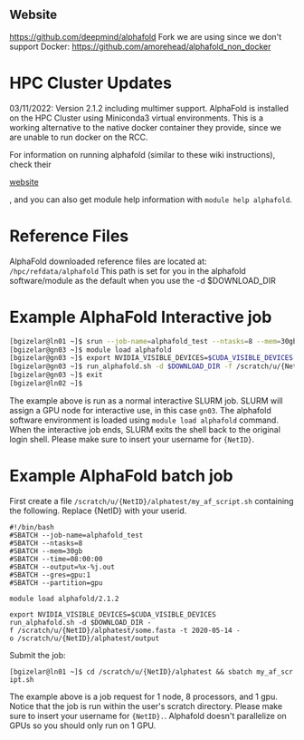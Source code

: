## Website

<https://github.com/deepmind/alphafold> Fork we are using since we don't
support Docker: <https://github.com/amorehead/alphafold_non_docker>

# HPC Cluster Updates

03/11/2022: Version 2.1.2 including multimer support. AlphaFold is
installed on the HPC Cluster using Miniconda3 virtual environments. This
is a working alternative to the native docker container they provide,
since we are unable to run docker on the RCC.

For information on running alphafold (similar to these wiki
instructions), check their

<html>

<a href="https://github.com/amorehead/alphafold_non_docker">website</a>

</html>

, and you can also get module help information with
`module help alphafold`.

# Reference Files

AlphaFold downloaded reference files are located at:
`/hpc/refdata/alphafold` This path is set for you in the alphafold
software/module as the default when you use the -d $DOWNLOAD_DIR

# Example AlphaFold Interactive job

``` bash
[bgizelar@ln01 ~]$ srun --job-name=alphafold_test --ntasks=8 --mem=30gb --time=8:00:00 --gres=gpu:1 --pty bash
[bgizelar@gn03 ~]$ module load alphafold
[bgizelar@gn03 ~]$ export NVIDIA_VISIBLE_DEVICES=$CUDA_VISIBLE_DEVICES
[bgizelar@gn03 ~]$ run_alphafold.sh -d $DOWNLOAD_DIR -f /scratch/u/{NetID}/alphatest/some.fasta -t 2020-05-14 -o /scratch/u/{NetID}/alphatest/output
[bgizelar@gn03 ~]$ exit
[bgizelar@ln02 ~]$
```

The example above is run as a normal interactive SLURM job. SLURM will
assign a GPU node for interactive use, in this case `gn03`. The
alphafold software environment is loaded using `module load alphafold`
command. When the interactive job ends, SLURM exits the shell back to
the original login shell. Please make sure to insert your username for
`{NetID}`.

# Example AlphaFold batch job

First create a file `/scratch/u/{NetID}/alphatest/my_af_script.sh`
containing the following. Replace {NetID} with your userid.

`#!/bin/bash`  
`#SBATCH --job-name=alphafold_test`  
`#SBATCH --ntasks=8`  
`#SBATCH --mem=30gb`  
`#SBATCH --time=08:00:00`  
`#SBATCH --output=%x-%j.out`  
`#SBATCH --gres=gpu:1`  
`#SBATCH --partition=gpu`  
  
`module load alphafold/2.1.2`  
  
`export NVIDIA_VISIBLE_DEVICES=$CUDA_VISIBLE_DEVICES`  
`run_alphafold.sh -d $DOWNLOAD_DIR -f /scratch/u/{NetID}/alphatest/some.fasta -t 2020-05-14 -o /scratch/u/{NetID}/alphatest/output`

Submit the job:

`[bgizelar@ln01 ~]$ cd /scratch/u/{NetID}/alphatest && sbatch my_af_script.sh`

The example above is a job request for 1 node, 8 processors, and 1 gpu.
Notice that the job is run within the user's scratch directory. Please
make sure to insert your username for `{NetID}.`. Alphafold doesn't
parallelize on GPUs so you should only run on 1 GPU.

